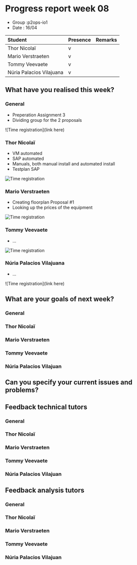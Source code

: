 # Progress report week 08

* Group :p2ops-io1
* Date  : 16/04

| Student  | Presence | Remarks |
| :---     | :---     | :---    |
| Thor Nicolaï |  v        |         |
| Mario Verstraeten |  v       |         |
| Tommy Veevaete |  v       |         |
| Núria Palacios Vilajuana |  v        |         |

## What have you realised this week?

### General


* Preperation Assignment 3
* Dividing group for the 2 proposals

![Time registration](link here)
### Thor Nicolaï

* VM automated
* SAP automated 
* Manuals, both manual install and automated install
* Testplan SAP

![Time registration](https://i.imgur.com/dt3SBG3.png)
### Mario Verstraeten

* Creating floorplan Proposal #1
* Looking up the prices of the equipment 

![Time registration](https://i.gyazo.com/86ae5e122a3e1eaca818d8eb8fee324a.png)

### Tommy Veevaete

* ...

![Time registration]()

### Núria Palacios Vilajuana

* ...

![Time registration](link here)

## What are your goals of next week?

### General



### Thor Nicolaï
### Mario Verstraeten
### Tommy Veevaete
### Núria Palacios Vilajuan

## Can you specify your current issues and problems?


## Feedback technical tutors

### General


### Thor Nicolaï
### Mario Verstraeten
### Tommy Veevaete
### Núria Palacios Vilajuan

## Feedback analysis tutors

### General

### Thor Nicolaï
### Mario Verstraeten
### Tommy Veevaete
### Núria Palacios Vilajuan
